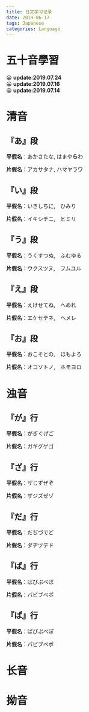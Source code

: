 ```yaml
---
title: 日文学习记录
date: 2019-06-17
tags: Japanese
categories: Language
---
```


# 五十音學習

😀 **update:2019.07.24**  
😀 **update:2019.07.16**  
😀 **update:2019.07.14**  

# 清音

## 『あ』段

**平假名**：あかさたな,	はまや**ら**わ

**片假名**：アカサタナ,	ハマヤラワ

## 『い』段

**平假名**：いきしちに,　ひみり

**片假名**：イキシチニ,　ヒミリ

## 『う』段

**平假名**：うくすつぬ,　ふむゆる

**片假名**：ウクスツヌ,　フムユル

## 『え』段

**平假名**：えけせてね,　へめれ

**片假名**：エケセテネ,　ヘメレ

## 『お』段

**平假名**：おこそとの,　ほもよろ

**片假名**：オコソトノ,　ホモヨロ

# 浊音

## 『が』行

**平假名**：がぎぐげご

**片假名**：ガギグゲゴ

## 『ざ』行

**平假名**：ザじずぜぞ

**片假名**：ザジズゼゾ

## 『だ』行

**平假名**：だぢづでど

**片假名**：ダヂヅデド

## 『ば』行

**平假名**：ばびぶべぼ

**片假名**：バビブベボ

## 『ぱ』行

**平假名**：ぱぴぷぺぽ

**片假名**：パピプペポ

# 长音

# 拗音
